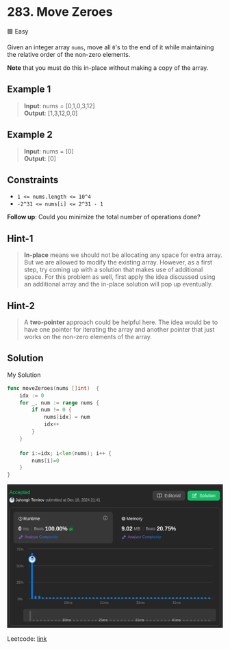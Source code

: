 # 283. Move Zeroes

🟩 Easy

Given an integer array `nums`, move all `0`'s to the end of it while maintaining the relative order of the non-zero elements.

**Note** that you must do this in-place without making a copy of the array.

## Example 1

> **Input**: nums = [0,1,0,3,12] \
> **Output**: [1,3,12,0,0]

## Example 2

> **Input**: nums = [0] \
> **Output**: [0]

## Constraints

* `1 <= nums.length <= 10^4`
* `-2^31 <= nums[i] <= 2^31 - 1`

**Follow up**: Could you minimize the total number of operations done?

## Hint-1

> **In-place** means we should not be allocating any space for extra array. But we are allowed to modify the existing array. However, as a first step, try coming up with a solution that makes use of additional space. For this problem as well, first apply the idea discussed using an additional array and the in-place solution will pop up eventually.

## Hint-2

> A **two-pointer** approach could be helpful here. The idea would be to have one pointer for iterating the array and another pointer that just works on the non-zero elements of the array.

## Solution

My Solution

```go
func moveZeroes(nums []int)  {
    idx := 0
    for _, num := range nums {
        if num != 0 {
            nums[idx] = num
            idx++
        }
    }

    for i:=idx; i<len(nums); i++ {
        nums[i]=0
    }
}
```

![result](283.png)

Leetcode: [link](https://leetcode.com/problems/move-zeroes/description/)
